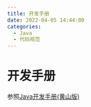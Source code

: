 ```yaml
---
title: 开发手册
date: 2022-04-05 14:44:00
categories:
  - Java
  - 代码规范
---
```


# 开发手册

参照[Java开发手册(黄山版)](https://github.com/alibaba/p3c/blob/master/Java%E5%BC%80%E5%8F%91%E6%89%8B%E5%86%8C(%E9%BB%84%E5%B1%B1%E7%89%88).pdf)
